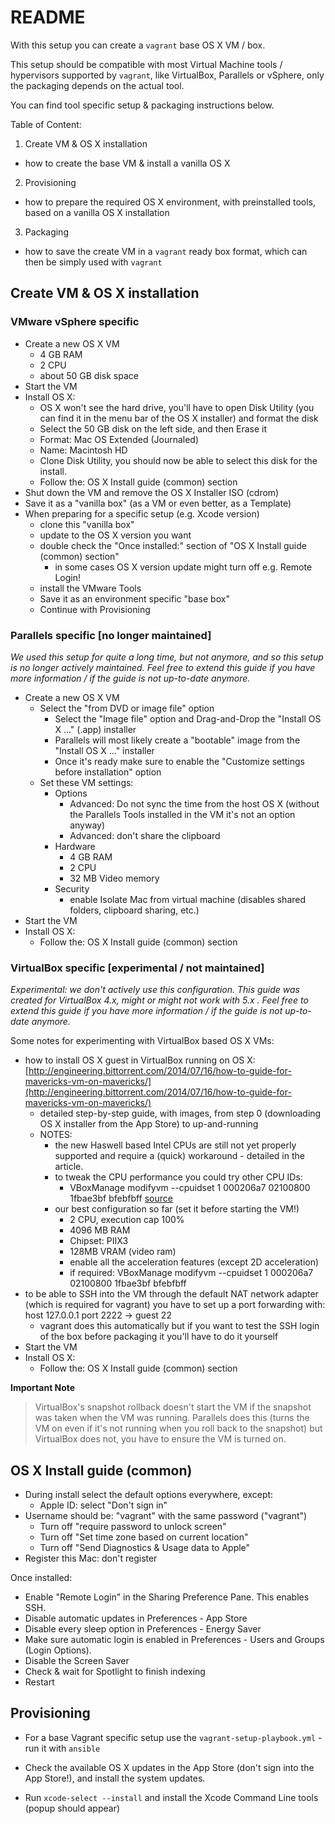 # README

With this setup you can create a `vagrant` base OS X VM / box.

This setup should be compatible with most Virtual Machine
tools / hypervisors supported by `vagrant`, like VirtualBox, Parallels or vSphere,
only the packaging depends on the actual tool.

You can find tool specific setup & packaging instructions below.

Table of Content:

1. Create VM & OS X installation
  * how to create the base VM & install a vanilla OS X
2. Provisioning
  * how to prepare the required OS X environment, with preinstalled tools,
    based on a vanilla OS X installation
3. Packaging
  * how to save the create VM in a `vagrant` ready box format, which can then
    be simply used with `vagrant`


## Create VM & OS X installation

### VMware vSphere specific

* Create a new OS X VM
  * 4 GB RAM
  * 2 CPU
  * about 50 GB disk space
* Start the VM
* Install OS X:
  * OS X won't see the hard drive, you'll have to open Disk Utility (you can
    find it in the menu bar of the OS X installer) and format the disk
  * Select the 50 GB disk on the left side, and then Erase it
  * Format: Mac OS Extended (Journaled)
  * Name: Macintosh HD
  * Clone Disk Utility, you should now be able to select this disk for the install.
  * Follow the: OS X Install guide (common) section
* Shut down the VM and remove the OS X Installer ISO (cdrom)
* Save it as a "vanilla box" (as a VM or even better, as a Template)
* When preparing for a specific setup (e.g. Xcode version)
  * clone this "vanilla box"
  * update to the OS X version you want
  * double check the "Once installed:" section of "OS X Install guide (common) section"
    * in some cases OS X version update might turn off e.g. Remote Login!
  * install the VMware Tools
  * Save it as an environment specific "base box"
  * Continue with Provisioning


### Parallels specific [no longer maintained]

*We used this setup for quite a long time, but not anymore,
and so this setup is no longer actively maintained.
Feel free to extend this guide if you have more information / if the
guide is not up-to-date anymore.*

* Create a new OS X VM
  * Select the "from DVD or image file" option
    * Select the "Image file" option and Drag-and-Drop the "Install OS X ..." (.app) installer
    * Parallels will most likely create a "bootable" image from the "Install OS X ..." installer
    * Once it's ready make sure to enable the "Customize settings before installation" option
  * Set these VM settings:
    * Options
      * Advanced: Do not sync the time from the host OS X (without the Parallels Tools installed in the VM it's not an option anyway)
      * Advanced: don't share the clipboard
    * Hardware
      * 4 GB RAM
      * 2 CPU
      * 32 MB Video memory
    * Security
      * enable Isolate Mac from virtual machine (disables shared folders, clipboard sharing, etc.)
* Start the VM
* Install OS X:
  * Follow the: OS X Install guide (common) section

### VirtualBox specific [experimental / not maintained]

*Experimental: we don't actively use this configuration.
This guide was created for VirtualBox 4.x, might or might not work with 5.x .
Feel free to extend this guide if you have more information / if the
guide is not up-to-date anymore.*

Some notes for experimenting with VirtualBox based OS X VMs:

* how to install OS X guest in VirtualBox running on OS X: [http://engineering.bittorrent.com/2014/07/16/how-to-guide-for-mavericks-vm-on-mavericks/](http://engineering.bittorrent.com/2014/07/16/how-to-guide-for-mavericks-vm-on-mavericks/)
  * detailed step-by-step guide, with images, from step 0 (downloading OS X installer from the App Store) to up-and-running
  * NOTES:
    * the new Haswell based Intel CPUs are still not yet properly supported
    and require a (quick) workaround - detailed in the article.
    * to tweak the CPU performance you could try other CPU IDs:
      * VBoxManage modifyvm <vmname> --cpuidset 1 000206a7 02100800 1fbae3bf bfebfbff [source](https://www.virtualbox.org/ticket/12802)
    * our best configuration so far (set it before starting the VM!)
      * 2 CPU, execution cap 100%
      * 4096 MB RAM
      * Chipset: PIIX3
      * 128MB VRAM (video ram)
      * enable all the acceleration features (except 2D acceleration)
      * if required: VBoxManage modifyvm <vmname> --cpuidset 1 000206a7 02100800 1fbae3bf bfebfbff
* to be able to SSH into the VM through the default NAT network adapter
  (which is required for vagrant) you have to set up a port forwarding
  with: host 127.0.0.1 port 2222 -> guest 22
    * vagrant does this automatically but if you want to test
      the SSH login of the box before packaging it you'll have to
      do it yourself
* Start the VM
* Install OS X:
  * Follow the: OS X Install guide (common) section

**Important Note**

> VirtualBox's snapshot rollback doesn't start the VM if the snapshot
> was taken when the VM was running. Parallels does this (turns the VM on
> even if it's not running when you roll back to the snapshot) but
> VirtualBox does not, you have to ensure the VM is turned on.


## OS X Install guide (common)

* During install select the default options everywhere, except:
  * Apple ID: select "Don't sign in"
* Username should be: "vagrant" with the same password ("vagrant")
  * Turn off "require password to unlock screen"
  * Turn off "Set time zone based on current location"
  * Turn off "Send Diagnostics & Usage data to Apple"
* Register this Mac: don't register

Once installed:

* Enable "Remote Login" in the Sharing Preference Pane. This enables SSH.
* Disable automatic updates in Preferences - App Store
* Disable every sleep option in Preferences - Energy Saver
* Make sure automatic login is enabled in Preferences - Users and Groups (Login Options).
* Disable the Screen Saver
* Check & wait for Spotlight to finish indexing
* Restart

## Provisioning

* For a base Vagrant specific setup use the `vagrant-setup-playbook.yml` - run it with `ansible`

* Check the available OS X updates in the App Store (don't sign into the App Store!),
  and install the system updates.
* Run `xcode-select --install` and install the Xcode Command Line tools (popup should appear)
